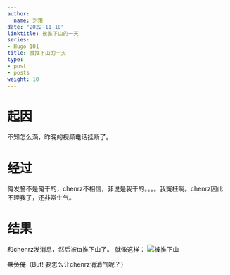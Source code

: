 ```yaml
---
author:
  name: 刘策
date: "2022-11-10"
linktitle: 被推下山的一天
series:
- Hugo 101
title: 被推下山的一天
type:
- post
- posts
weight: 10
---
```

# 起因
不知怎么滴，昨晚的视频电话挂断了。

# 经过
俺发誓不是俺干的，chenrz不相信，非说是我干的。。。。我冤枉啊。chenrz因此不理我了，还非常生气。

# 结果
和chenrz发消息，然后被ta推下山了。
就像这样：
![被推下山](blog-CL/static/tuixiashan.png)

~~欺负俺~~（But! 要怎么让chenrz消消气呢？）





